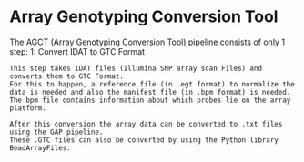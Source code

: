 
#  Array Genotyping Conversion Tool

The AGCT (Array Genotyping Conversion Tool) pipeline consists of only 1 step:
1: Convert IDAT to GTC Format
```
This step takes IDAT files (Illumina SNP array scan Files) and converts them to GTC Format.
For this to happen, a reference file (in .egt format) to normalize the data is needed and also the manifest file (in .bpm format) is needed.
The bpm file contains information about which probes lie on the array platform.

After this conversion the array data can be converted to .txt files using the GAP pipeline.
These .GTC files can also be converted by using the Python library BeadArrayFiles.
